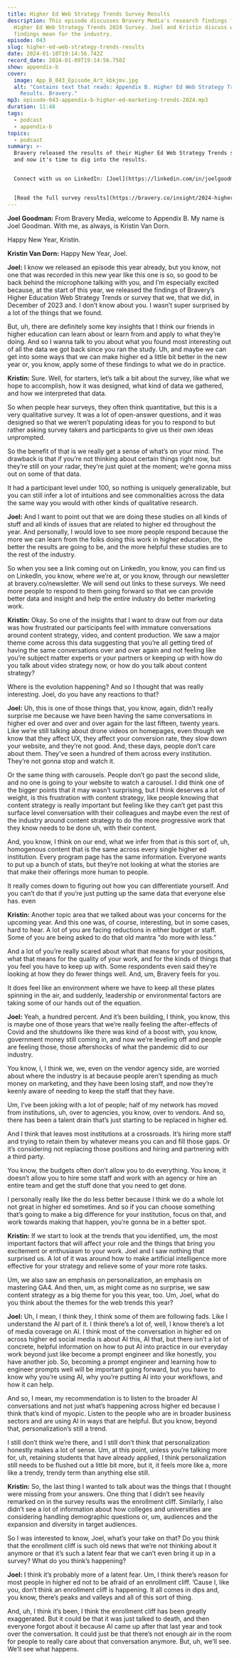```yaml
---
title: Higher Ed Web Strategy Trends Survey Results
description: This episode discusses Bravery Media's research findings from the
  Higher Ed Web Strategy Trends 2024 Survey. Joel and Kristin discuss what these
  findings mean for the industry.
episode: 043
slug: higher-ed-web-strategy-trends-results
date: 2024-01-10T19:14:56.742Z
record_date: 2024-01-09T19:14:56.750Z
show: appendix-b
cover:
  image: App_B_043_Episode_Art_kbkjmv.jpg
  alt: "Contains text that reads: Appendix B. Higher Ed Web Strategy Trends Survey
    Results. Bravery."
mp3: episode-043-appendix-b-higher-ed-marketing-trends-2024.mp3
duration: 11:48
tags:
  - podcast
  - appendix-b
topics:
  - podcast
summary: >-
  B﻿ravery released the results of their Higher Ed Web Strategy Trends survey
  and now it's time to dig into the results.


  C﻿onnect with us on LinkedIn: [Joel](https://linkedin.com/in/joelgoodman) / [Kristin](https://linkedin.com/in/kristinvandorn) / [Bravery](https://linkedin.com/company/bravery-media)


  [R﻿ead the full survey results](https://bravery.co/insight/2024-higher-ed-web-trends/).
---
```

**Joel Goodman:**
From Bravery Media, welcome to Appendix B. My name is Joel Goodman. With me, as always, is Kristin Van Dorn.

Happy New Year, Kristin.

**Kristin Van Dorn:**
Happy New Year, Joel.

**Joel:**
I know we released an episode this year already, but you know, not one that was recorded in this new year like this one is so, so good to be back behind the microphone talking with you, and I’m especially excited because, at the start of this year, we released the findings of Bravery’s Higher Education Web Strategy Trends or survey that we, that we did, in December of 2023 and. I don’t know about you. I wasn’t super surprised by a lot of the things that we found.

But, uh, there are definitely some key insights that I think our friends in higher education can learn about or learn from and apply to what they’re doing. And so I wanna talk to you about what you found most interesting out of all the data we got back since you ran the study. Uh, and maybe we can get into some ways that we can make higher ed a little bit better in the new year or, you know, apply some of these findings to what we do in practice.

**Kristin:**
Sure. Well, for starters, let’s talk a bit about the survey, like what we hope to accomplish, how it was designed, what kind of data we gathered, and how we interpreted that data.

So when people hear surveys, they often think quantitative, but this is a very qualitative survey. It was a lot of open-answer questions, and it was designed so that we weren’t populating ideas for you to respond to but rather asking survey takers and participants to give us their own ideas unprompted.

So the benefit of that is we really get a sense of what’s on your mind. The drawback is that if you’re not thinking about certain things right now, but they’re still on your radar, they’re just quiet at the moment; we’re gonna miss out on some of that data.

It had a participant level under 100, so nothing is uniquely generalizable, but you can still infer a lot of intuitions and see commonalities across the data the same way you would with other kinds of qualitative research.

**Joel:**
And I want to point out that we are doing these studies on all kinds of stuff and all kinds of issues that are related to higher ed throughout the year. And personally, I would love to see more people respond because the more we can learn from the folks doing this work in higher education, the better the results are going to be, and the more helpful these studies are to the rest of the industry.

So when you see a link coming out on LinkedIn, you know, you can find us on LinkedIn, you know, where we’re at, or you know, through our newsletter at bravery.co/newsletter. We will send out links to these surveys. We need more people to respond to them going forward so that we can provide better data and insight and help the entire industry do better marketing work.

**Kristin:**
Okay. So one of the insights that I want to draw out from our data was how frustrated our participants feel with immature conversations around content strategy, video, and content production. We saw a major theme come across this data suggesting that you’re all getting tired of having the same conversations over and over again and not feeling like you’re subject matter experts or your partners or keeping up with how do you talk about video strategy now, or how do you talk about content strategy?

Where is the evolution happening? And so I thought that was really interesting. Joel, do you have any reactions to that?

**Joel:**
Uh, this is one of those things that, you know, again, didn’t really surprise me because we have been having the same conversations in higher ed over and over and over again for the last fifteen, twenty years. Like we’re still talking about drone videos on homepages, even though we know that they affect UX, they affect your conversion rate, they slow down your website, and they’re not good. And, these days, people don’t care about them. They’ve seen a hundred of them across every institution. They’re not gonna stop and watch it.

Or the same thing with carousels. People don’t go past the second slide, and no one is going to your website to watch a carousel. I did think one of the bigger points that it may wasn’t surprising, but I think deserves a lot of weight, is this frustration with content strategy, like people knowing that content strategy is really important but feeling like they can’t get past this surface level conversation with their colleagues and maybe even the rest of the industry around content strategy to do the more progressive work that they know needs to be done uh, with their content.

And, you know, I think on our end, what we infer from that is this sort of, uh, homogenous content that is the same across every single higher ed institution. Every program page has the same information. Everyone wants to put up a bunch of stats, but they’re not looking at what the stories are that make their offerings more human to people.

It really comes down to figuring out how you can differentiate yourself. And you can’t do that if you’re just putting up the same data that everyone else has. even

**Kristin:**
Another topic area that we talked about was your concerns for the upcoming year. And this one was, of course, interesting, but in some cases, hard to hear. A lot of you are facing reductions in either budget or staff. Some of you are being asked to do that old mantra “do more with less.”

And a lot of you’re really scared about what that means for your positions, what that means for the quality of your work, and for the kinds of things that you feel you have to keep up with. Some respondents even said they’re looking at how they do fewer things well. And, um, Bravery feels for you.

It does feel like an environment where we have to keep all these plates spinning in the air, and suddenly, leadership or environmental factors are taking some of our hands out of the equation.

**Joel:**
Yeah, a hundred percent. And it’s been building, I think, you know, this is maybe one of those years that we’re really feeling the after-effects of Covid and the shutdowns like there was kind of a boost with, you know, government money still coming in, and now we’re leveling off and people are feeling those, those aftershocks of what the pandemic did to our industry.

You know, I, I think we, we, even on the vendor agency side, are worried about where the industry is at because people aren’t spending as much money on marketing, and they have been losing staff, and now they’re keenly aware of needing to keep the staff that they have.

Um, I’ve been joking with a lot of people; half of my network has moved from institutions, uh, over to agencies, you know, over to vendors. And so, there has been a talent drain that’s just starting to be replaced in higher ed.

And I think that leaves most institutions at a crossroads. It’s hiring more staff and trying to retain them by whatever means you can and fill those gaps. Or it’s considering not replacing those positions and hiring and partnering with a third party.

You know, the budgets often don’t allow you to do everything. You know, it doesn’t allow you to hire some staff and work with an agency or hire an entire team and get the stuff done that you need to get done.

I personally really like the do less better because I think we do a whole lot not great in higher ed sometimes. And so if you can choose something that’s going to make a big difference for your institution, focus on that, and work towards making that happen, you’re gonna be in a better spot.

**Kristin:**
If we start to look at the trends that you identified, um, the most important factors that will affect your role and the things that bring you excitement or enthusiasm to your work. Joel and I saw nothing that surprised us. A lot of it was around how to make artificial intelligence more effective for your strategy and relieve some of your more rote tasks.

Um, we also saw an emphasis on personalization, an emphasis on mastering GA4. And then, um, as might come as no surprise, we saw content strategy as a big theme for you this year, too. Um, Joel, what do you think about the themes for the web trends this year?

**Joel:**
Uh, I mean, I think they, I think some of them are following fads. Like I understand the AI part of it. I think there’s a lot of, well, I know there’s a lot of media coverage on AI. I think most of the conversation in higher ed on across higher ed social media is about AI this, AI that, but there isn’t a lot of concrete, helpful information on how to put AI into practice in our everyday work beyond just like become a prompt engineer and like honestly, you have another job. So, becoming a prompt engineer and learning how to engineer prompts well will be important going forward, but you have to know why you’re using AI, why you’re putting AI into your workflows, and how it can help.

And so, I mean, my recommendation is to listen to the broader AI conversations and not just what’s happening across higher ed because I think that’s kind of myopic. Listen to the people who are in broader business sectors and are using AI in ways that are helpful. But you know, beyond that, personalization’s still a trend.

I still don’t think we’re there, and I still don’t think that personalization honestly makes a lot of sense. Um, at this point, unless you’re talking more for, uh, retaining students that have already applied, I think personalization still needs to be flushed out a little bit more, but it, it feels more like a, more like a trendy, trendy term than anything else still.

**Kristin:**
So, the last thing I wanted to talk about was the things that I thought were missing from your answers. One thing that I didn’t see heavily remarked on in the survey results was the enrollment cliff. Similarly, I also didn’t see a lot of information about how colleges and universities are considering handling demographic questions or, um, audiences and the expansion and diversity in target audiences.

So I was interested to know, Joel, what’s your take on that? Do you think that the enrollment cliff is such old news that we’re not thinking about it anymore or that it’s such a latent fear that we can’t even bring it up in a survey? What do you think’s happening?

**Joel:**
I think it’s probably more of a latent fear. Um, I think there’s reason for most people in higher ed not to be afraid of an enrollment cliff. ’Cause I, like you, don’t think an enrollment cliff is happening. It all comes in dips and, you know, there’s peaks and valleys and all of this sort of thing.

And, uh, I think it’s been, I think the enrollment cliff has been greatly exaggerated. But it could be that it was just talked to death, and then everyone forgot about it because AI came up after that last year and took over the conversation. It could just be that there’s not enough air in the room for people to really care about that conversation anymore. But, uh, we’ll see. We’ll see what happens.